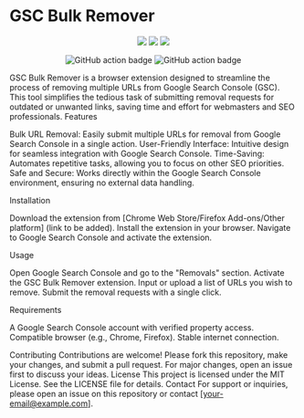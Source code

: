 # GSC Bulk Remover

<div align="center">

![](https://img.shields.io/badge/React-61DAFB?style=flat-square&logo=react&logoColor=black)
![](https://img.shields.io/badge/Typescript-3178C6?style=flat-square&logo=typescript&logoColor=white)
![](https://badges.aleen42.com/src/vitejs.svg)

![GitHub action badge](https://github.com/devhau/gsc-bulk-remover/actions/workflows/build-zip.yml/badge.svg)
![GitHub action badge](https://github.com/devhau/gsc-bulk-remover/actions/workflows/lint.yml/badge.svg)
</div>

GSC Bulk Remover is a browser extension designed to streamline the process of removing multiple URLs from Google Search Console (GSC). This tool simplifies the tedious task of submitting removal requests for outdated or unwanted links, saving time and effort for webmasters and SEO professionals.
Features

Bulk URL Removal: Easily submit multiple URLs for removal from Google Search Console in a single action.
User-Friendly Interface: Intuitive design for seamless integration with Google Search Console.
Time-Saving: Automates repetitive tasks, allowing you to focus on other SEO priorities.
Safe and Secure: Works directly within the Google Search Console environment, ensuring no external data handling.

Installation

Download the extension from [Chrome Web Store/Firefox Add-ons/Other platform] (link to be added).
Install the extension in your browser.
Navigate to Google Search Console and activate the extension.

Usage

Open Google Search Console and go to the "Removals" section.
Activate the GSC Bulk Remover extension.
Input or upload a list of URLs you wish to remove.
Submit the removal requests with a single click.

Requirements

A Google Search Console account with verified property access.
Compatible browser (e.g., Chrome, Firefox).
Stable internet connection.

Contributing
Contributions are welcome! Please fork this repository, make your changes, and submit a pull request. For major changes, open an issue first to discuss your ideas.
License
This project is licensed under the MIT License. See the LICENSE file for details.
Contact
For support or inquiries, please open an issue on this repository or contact [your-email@example.com].